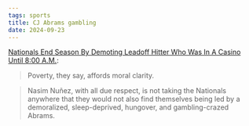 ```yaml
---
tags: sports
title: CJ Abrams gambling
date: 2024-09-23
---
```


[Nationals End Season By Demoting Leadoff Hitter Who Was In A Casino Until 8:00 A.M.](https://defector.com/nationals-end-season-by-demoting-leadoff-hitter-who-was-in-a-casino-until-800-a-m):

> Poverty, they say, affords moral clarity.

> Nasim Nuñez, with all due respect, is not taking the Nationals anywhere that they would not also find themselves being led by a demoralized, sleep-deprived, hungover, and gambling-crazed Abrams.